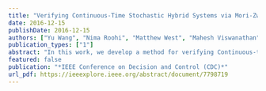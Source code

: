 ```yaml
---
title: "Verifying Continuous-Time Stochastic Hybrid Systems via Mori-Zwanzig Model Reduction"
date: 2016-12-15
publishDate: 2016-12-15
authors: ["Yu Wang", "Nima Roohi", "Matthew West", "Mahesh Viswanathan", "Geir E. Dullerud"]
publication_types: ["1"]
abstract: "In this work, we develop a method for verifying Continuous-time Stochastic Hybrid Systems (CTSHSs) using the Mori-Zwanzig model reduction method, whose behaviors are specified by Metric Interval Temporal Logic (MITL) formulas. By partitioning the state space of the CTSHS and computing the optimal transition rates between partitions, we provide a procedure to both reduce a CTSHS to a Continuous-Time Markov Chain (CTMC), and the associated MITL formulas defined on the CTSHS to MITL specifications on the CTMC. We prove that an MITL formula on the CTSHS is true (or false) if the corresponding MITL formula on the CTMC is robustly true (or false) under certain perturbations. In addition, we propose a stochastic algorithm to complete the verification. Finally, as an example, we implement the method in a Billiard Problem."
featured: false
publication: "*IEEE Conference on Decision and Control (CDC)*"
url_pdf: https://ieeexplore.ieee.org/abstract/document/7798719
---
```


